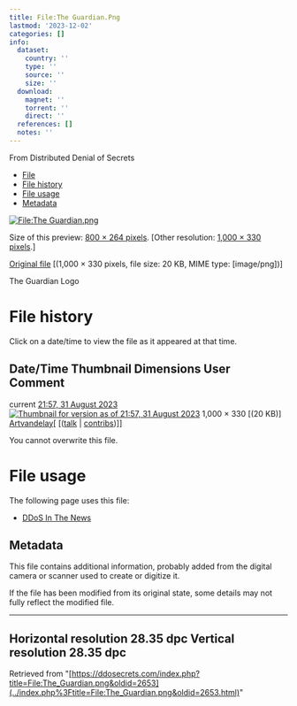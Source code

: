 ```yaml
---
title: File:The Guardian.Png
lastmod: '2023-12-02'
categories: []
info:
  dataset:
    country: ''
    type: ''
    source: ''
    size: ''
  download:
    magnet: ''
    torrent: ''
    direct: ''
  references: []
  notes: ''
---
```




From Distributed Denial of Secrets

- [File](./File:The_Guardian.png.html#file)
- [File history](./File:The_Guardian.png.html#filehistory)
- [File usage](./File:The_Guardian.png.html#filelinks)
- [Metadata](./File:The_Guardian.png.html#metadata)

[![File:The
Guardian.png](../images/thumb/5/5e/The_Guardian.png/800px-The_Guardian.png%3F20230831215749)](../images/5/5e/The_Guardian.png)

Size of this preview: [800 × 264
pixels](../images/thumb/5/5e/The_Guardian.png/800px-The_Guardian.png).
[Other resolution: [1,000 × 330
pixels](../images/5/5e/The_Guardian.png).]

[Original
file](../images/5/5e/The_Guardian.png "The Guardian.png")
‎[(1,000 × 330 pixels, file size: 20 KB, MIME type:
[image/png])]

The Guardian Logo

# File history

Click on a date/time to view the file as it appeared at that time.

Date/Time Thumbnail Dimensions User Comment
---
current [21:57, 31 August 2023](../images/5/5e/The_Guardian.png) [![Thumbnail for version as of 21:57, 31 August 2023](../images/thumb/5/5e/The_Guardian.png/120px-The_Guardian.png%3F20230831215749)](../images/5/5e/The_Guardian.png) 1,000 × 330 [(20 KB)] [Artvandelay](../index.php%3Ftitle=User:Artvandelay&action=edit&redlink=1.html "User:Artvandelay (page does not exist)")[ [([talk](../index.php%3Ftitle=User_talk:Artvandelay&action=edit&redlink=1.html "User talk:Artvandelay (page does not exist)") | [contribs](./Special:Contributions/Artvandelay.html "Special:Contributions/Artvandelay"))]]

You cannot overwrite this file.

# File usage

The following page uses this file:

- [DDoS In The News](DDoS_In_The_News.html "DDoS In The News")

## Metadata

This file contains additional information, probably added from the
digital camera or scanner used to create or digitize it.

If the file has been modified from its original state, some details may
not fully reflect the modified file.

---
Horizontal resolution 28.35 dpc
Vertical resolution 28.35 dpc
---

Retrieved from
"[https://ddosecrets.com/index.php?title=File:The_Guardian.png&oldid=2653](../index.php%3Ftitle=File:The_Guardian.png&oldid=2653.html)"

